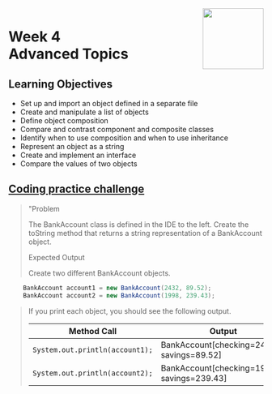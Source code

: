 <a href="../">
  <img src="/img/Object_Oriented_Java_Inheritance_and_Encapsulation_logo.avif" width="120" align="right">
</a>

# Week 4 <br> Advanced Topics

## Learning Objectives
- Set up and import an object defined in a separate file
- Create and manipulate a list of objects
- Define object composition
- Compare and contrast component and composite classes
- Identify when to use composition and when to use inheritance
- Represent an object as a string
- Create and implement an interface
- Compare the values of two objects

## [Coding practice challenge](./LabChallenge.java)

>"Problem
>
>The BankAccount class is defined in the IDE to the left. Create the toString method that returns a string representation of a BankAccount object.
>
>Expected Output
>
>Create two different BankAccount objects.

```java
    BankAccount account1 = new BankAccount(2432, 89.52);
    BankAccount account2 = new BankAccount(1998, 239.43);
```

>If you print each object, you should see the following output.
>
>| Method Call                     | Output                                         | 
>|---------------------------------|------------------------------------------------|
>| `System.out.println(account1);` | BankAccount\[checking=2432.0, savings=89.52\]  | 
>| `System.out.println(account2);` | BankAccount\[checking=1998.0, savings=239.43\] |
